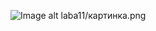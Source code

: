 ![Image alt](https://github.com/alaxaboom/web-labs/raw/main/laba11/картинка.png)
laba11/картинка.png
